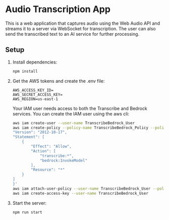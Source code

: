 # Audio Transcription App

This is a web application that captures audio using the Web Audio API and streams it to a server via WebSocket for transcription. The user can also send the transcribed text to an AI service for further processing.

## Setup

1. Install dependencies:
   ```bash
   npm install
   ```

2. Get the AWS tokens and create the .env file:
   ```text
   AWS_ACCESS_KEY_ID=
   AWS_SECRET_ACCESS_KEY=
   AWS_REGION=us-east-1
   ```
   Your IAM user needs access to both the Transcribe and Bedrock services.
   You can create the IAM user using the aws cli:
    ```bash
   aws iam create-user --user-name TranscribeBedrock_User
   aws iam create-policy --policy-name TranscribeBedrock_Policy --policy-document '{
    "Version": "2012-10-17",
    "Statement": [
        {
            "Effect": "Allow",
            "Action": [
                "transcribe:*",
                "bedrock:InvokeModel"
            ],
            "Resource": "*"
        }
    ]
   }'
   aws iam attach-user-policy --user-name TranscribeBedrock_User --policy-arn arn:aws:iam::<your-account-id>:policy/TranscribeBedrock_Policy
   aws iam create-access-key --user-name TranscribeBedrock_User
   ```

2. Start the server:
   ```bash
   npm run start
   ```